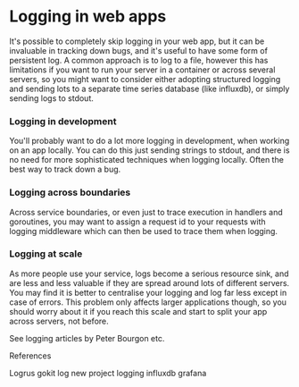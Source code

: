 # Logging in web apps

It's possible to completely skip logging in your web app, but it can be invaluable in tracking down bugs, and it's useful to have some form of persistent log. A common approach is to log to a file, however this has limitations if you want to run your server in a container or across several servers, so you might want to consider either adopting structured logging and sending lots to a separate time series database (like influxdb), or simply sending logs to stdout. 

### Logging in development 

You'll probably want to do a lot more logging in development, when working on an app locally. You can do this just sending strings to stdout, and there is no need for more sophisticated techniques when logging locally. Often the best way to track down a bug. 

### Logging across boundaries 

Across service boundaries, or even just to trace execution in handlers and goroutines, you may want to assign a request id to your requests with logging middleware which can then be used to trace them when logging. 


### Logging at scale

As more people use your service, logs become a serious resource sink, and are less and less valuable if they are spread around lots of different servers. You may find it is better to centralise your logging and log far less except in case of errors. This problem only affects larger applications though, so you should worry about it if you reach this scale and start to split your app across servers, not before. 


See logging articles by Peter Bourgon etc. 


References 

Logrus 
gokit log 
new project logging 
influxdb 
grafana 